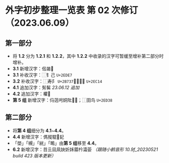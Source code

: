 # 外字初步整理一览表 第 02 次修订（2023.06.09）

## 第一部分

- 将 **1.2** 分为 **1.2.1** 和 **1.2.2**，其中 **1.2.2** 中收录的汉字可暂缓至增补第二部分时增补。
- **3.1** 新增汉字：佀𤰉𫘥
- **3.1** 补收汉字：⿰钅己 `U+2EDE7`
- **3.2** 补收汉字：⿰寿阝 `U+2B737`、⿱𰃮土 `U+2EC14`
- **4.1** 追加汉字：髣髴 *23.06.12 追加*
- **4.2** 追加汉字：欋𪭢
- **第 5 组** 新增汉字：㐷䓕呺姛阰𬃀𬘢；⿰田鸟 `U+2ED38`

## 第二部分

- 将**第 4 组**细分为 **4.1**~**4.4**。
- **4.4** 新增汉字：傌摐騉𨞪𨥈
- 「壆」「槻」「絖」「鴫」由**第 5 组**移至 **4.4**。
- **6.2** 新增汉字：䒤亖凨凬妜妡姀朤枔灀荌 *（跟随小鹤音形 10.9f_20230521 build 423 版本更新）*

